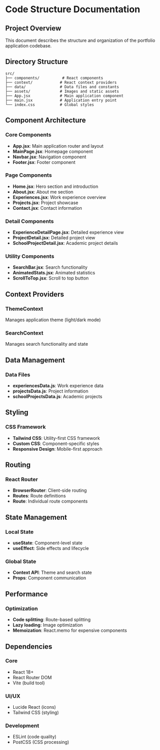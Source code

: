 # Code Structure Documentation

## Project Overview
This document describes the structure and organization of the portfolio application codebase.

## Directory Structure

```
src/
├── components/          # React components
├── context/            # React context providers
├── data/               # Data files and constants
├── assets/             # Images and static assets
├── App.jsx             # Main application component
├── main.jsx            # Application entry point
└── index.css           # Global styles
```

## Component Architecture

### Core Components
- **App.jsx**: Main application router and layout
- **MainPage.jsx**: Homepage component
- **Navbar.jsx**: Navigation component
- **Footer.jsx**: Footer component

### Page Components
- **Home.jsx**: Hero section and introduction
- **About.jsx**: About me section
- **Experiences.jsx**: Work experience overview
- **Projects.jsx**: Project showcase
- **Contact.jsx**: Contact information

### Detail Components
- **ExperienceDetailPage.jsx**: Detailed experience view
- **ProjectDetail.jsx**: Detailed project view
- **SchoolProjectDetail.jsx**: Academic project details

### Utility Components
- **SearchBar.jsx**: Search functionality
- **AnimatedStats.jsx**: Animated statistics
- **ScrollToTop.jsx**: Scroll to top button

## Context Providers

### ThemeContext
Manages application theme (light/dark mode)

### SearchContext
Manages search functionality and state

## Data Management

### Data Files
- **experiencesData.js**: Work experience data
- **projectsData.js**: Project information
- **schoolProjectsData.js**: Academic projects

## Styling

### CSS Framework
- **Tailwind CSS**: Utility-first CSS framework
- **Custom CSS**: Component-specific styles
- **Responsive Design**: Mobile-first approach

## Routing

### React Router
- **BrowserRouter**: Client-side routing
- **Routes**: Route definitions
- **Route**: Individual route components

## State Management

### Local State
- **useState**: Component-level state
- **useEffect**: Side effects and lifecycle

### Global State
- **Context API**: Theme and search state
- **Props**: Component communication

## Performance

### Optimization
- **Code splitting**: Route-based splitting
- **Lazy loading**: Image optimization
- **Memoization**: React.memo for expensive components

## Dependencies

### Core
- React 18+
- React Router DOM
- Vite (build tool)

### UI/UX
- Lucide React (icons)
- Tailwind CSS (styling)

### Development
- ESLint (code quality)
- PostCSS (CSS processing)
